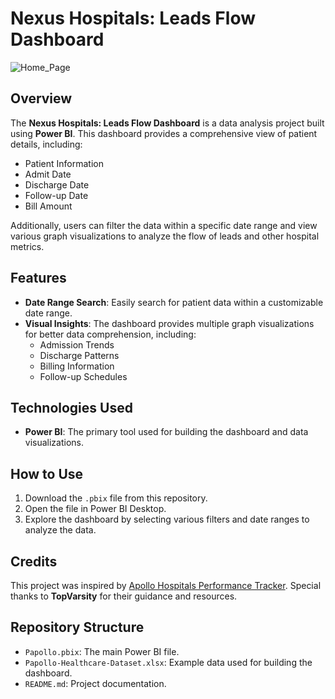 # Nexus Hospitals: Leads Flow Dashboard
![Home_Page](https://github.com/user-attachments/assets/b7982884-3a73-4f89-8961-c7a16c1ba34b)

## Overview

The **Nexus Hospitals: Leads Flow Dashboard** is a data analysis project built using **Power BI**. This dashboard provides a comprehensive view of patient details, including:

- Patient Information
- Admit Date
- Discharge Date
- Follow-up Date
- Bill Amount

Additionally, users can filter the data within a specific date range and view various graph visualizations to analyze the flow of leads and other hospital metrics.

## Features

- **Date Range Search**: Easily search for patient data within a customizable date range.
- **Visual Insights**: The dashboard provides multiple graph visualizations for better data comprehension, including:
  - Admission Trends
  - Discharge Patterns
  - Billing Information
  - Follow-up Schedules

## Technologies Used

- **Power BI**: The primary tool used for building the dashboard and data visualizations.
  
## How to Use

1. Download the `.pbix` file from this repository.
2. Open the file in Power BI Desktop.
3. Explore the dashboard by selecting various filters and date ranges to analyze the data.

## Credits

This project was inspired by [Apollo Hospitals Performance Tracker](https://topvarsity.in/papollo-hospitals-performance-tracker/). Special thanks to **TopVarsity** for their guidance and resources.

## Repository Structure

- `Papollo.pbix`: The main Power BI file.
- `Papollo-Healthcare-Dataset.xlsx`: Example data used for building the dashboard.
- `README.md`: Project documentation.


